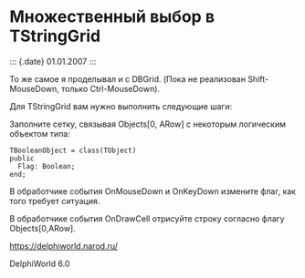 Множественный выбор в TStringGrid
=================================

::: {.date}
01.01.2007
:::

То же самое я проделывал и с DBGrid. (Пока не реализован
Shift-MouseDown, только Ctrl-MouseDown).

Для TStringGrid вам нужно выполнить следующие шаги:

Заполните сетку, связывая Objects\[0, ARow\] с некоторым логическим
объектом типа:

    TBooleanObject = class(TObject)
    public
      Flag: Boolean;
    end;

В обработчике события OnMouseDown и OnKeyDown измените флаг, как того
требует ситуация.

В обработчике события OnDrawCell отрисуйте строку согласно флагу
Objects\[0,ARow\].

<https://delphiworld.narod.ru/>

DelphiWorld 6.0

